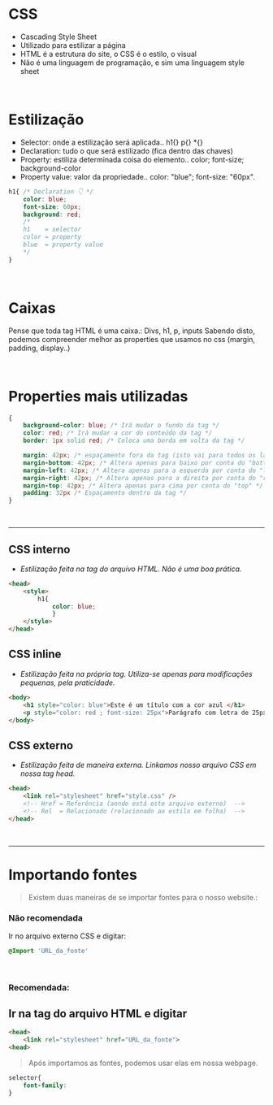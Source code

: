 # CSS
* Cascading Style Sheet 
* Utilizado para estilizar a página 
* HTML é a estrutura do site, o CSS é o estilo, o visual
* Não é uma linguagem de programação, e sim uma linguagem style sheet

</br>

# Estilização
<ul type="square">
<li> Selector: onde a estilização será aplicada.. h1{}   p{}  *{} </li>
<li> Declaration: tudo o que será estilizado (fica dentro das chaves) </li>
<li> Property: estiliza determinada coisa do elemento.. color; font-size; background-color  </li>
<li> Property value: valor da propriedade.. color: "blue"; font-size: "60px". </li>
</ul>

```css  
h1{ /* Declaration 👇 */
    color: blue;                  
    font-size: 60px;  
    background: red; 
    /* 
    h1    = selector 
    color = property
    blue  = property value
    */ 
}
``` 

</br>

# Caixas
Pense que toda tag HTML é uma caixa.: Divs, h1, p, inputs
Sabendo disto, podemos compreender melhor as properties que usamos no css (margin, padding, display..)

</br>

# Properties mais utilizadas 
```css 
{ 
    background-color: blue; /* Irá mudar o fundo da tag */ 
    color: red; /* Irá mudar a cor do conteúdo da tag */
    border: 1px solid red; /* Coloca uma borda em volta da tag */ 

    margin: 42px; /* espaçamento fora da tag (isto vai para todos os lados) */
    margin-bottom: 42px; /* Altera apenas para baixo por conta do "bottom" */ 
    margin-left: 42px; /* Altera apenas para a esquerda por conta do "left"  */
    margin-right: 42px; /* Altera apenas para a direita por conta do "right" */ 
    margin-top: 42px; /* Altera apenas para cima por conta do "top" */
    padding: 32px /* Espaçamento dentro da tag */
}
```
</br>

________________________________________________________________________________________________________________

## CSS interno
- _Estilização feita na tag <head> do arquivo HTML. Não é uma boa prática._
```html 
<head>
    <style>
        h1{
            color: blue; 
            }
    </style>
</head>
```

## CSS inline 
- _Estilização feita na própria tag. Utiliza-se apenas para modificações pequenas, pela praticidade._
```html
<body>
    <h1 style="color: blue">Este é um título com a cor azul </h1>
    <p style="color: red ; font-size: 25px">Parágrafo com letra de 25px da cor vermelha </p>
</body>
```

## CSS externo 
- _Estilização feita de maneira externa. Linkamos nosso arquivo CSS em nossa tag head._
```html
<head>
    <link rel="stylesheet" href="style.css" />
    <!-- Href = Referência (aonde está este arquivo externo)  -->
    <!-- Rel  = Relacionado (relacionado ao estilo em folha)  -->
</head>
```

</br>

________________________________________________________________________________________________________________


# Importando fontes
> Existem duas maneiras de se importar fontes para o nosso website.:

### Não recomendada
Ir no arquivo externo CSS e digitar: 
```css
@Import 'URL_da_fonte'
```

</br>

### Recomendada:  
## Ir na tag <head> do arquivo HTML e digitar
```html
<head>
    <link rel="stylesheet" href="URL_da_fonte">
<head>
```

>Após importamos as fontes, podemos usar elas em nossa webpage. 
```css
selector{ 
    font-family:
}
```